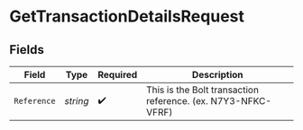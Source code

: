 # GetTransactionDetailsRequest


## Fields

| Field                                                        | Type                                                         | Required                                                     | Description                                                  |
| ------------------------------------------------------------ | ------------------------------------------------------------ | ------------------------------------------------------------ | ------------------------------------------------------------ |
| `Reference`                                                  | *string*                                                     | :heavy_check_mark:                                           | This is the Bolt transaction reference. (ex. N7Y3-NFKC-VFRF) |